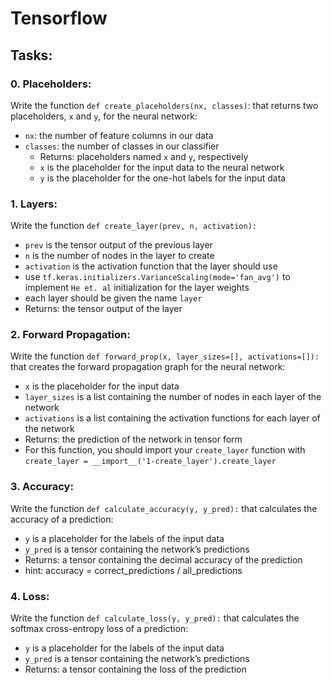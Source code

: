 # Tensorflow

## Tasks:

### 0. Placeholders:
Write the function `def create_placeholders(nx, classes)`: that returns two placeholders, `x` and `y`, for the neural network:
* `nx`: the number of feature columns in our data
* `classes`: the number of classes in our classifier
  * Returns: placeholders named `x` and `y`, respectively
  * `x` is the placeholder for the input data to the neural network
  * `y` is the placeholder for the one-hot labels for the input data

### 1. Layers:
Write the function `def create_layer(prev, n, activation):`
* `prev` is the tensor output of the previous layer
* `n` is the number of nodes in the layer to create
* `activation` is the activation function that the layer should use
* use `tf.keras.initializers.VarianceScaling(mode='fan_avg')` to implement `He et. al` initialization for the layer weights
* each layer should be given the name `layer`
* Returns: the tensor output of the layer

### 2. Forward Propagation:
Write the function `def forward_prop(x, layer_sizes=[], activations=[]):` that creates the forward propagation graph for the neural network:
* `x` is the placeholder for the input data
* `layer_sizes` is a list containing the number of nodes in each layer of the network
* `activations` is a list containing the activation functions for each layer of the network
* Returns: the prediction of the network in tensor form
* For this function, you should import your `create_layer` function with `create_layer = __import__('1-create_layer').create_layer`

### 3. Accuracy:
Write the function `def calculate_accuracy(y, y_pred):` that calculates the accuracy of a prediction:
* `y` is a placeholder for the labels of the input data
* `y_pred` is a tensor containing the network’s predictions
* Returns: a tensor containing the decimal accuracy of the prediction
* hint: accuracy = correct_predictions / all_predictions

### 4. Loss:
Write the function `def calculate_loss(y, y_pred):` that calculates the softmax cross-entropy loss of a prediction:
* `y` is a placeholder for the labels of the input data
* `y_pred` is a tensor containing the network’s predictions
* Returns: a tensor containing the loss of the prediction
